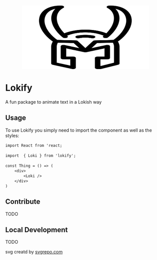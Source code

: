<p align="center">
    <img src="./loki.svg" width="400" height="200" />
</p>

# Lokify
A fun package to animate text in a Lokish way

## Usage
To use Lokify you simply need to import the component as well as the styles:

```JS
import React from 'react;

import  { Loki } from 'lokify';

const Thing = () => (
    <div>
        <Loki />
    </div>
)

```

## Contribute
TODO

## Local Development
TODO

svg creatd by [svgrepo.com]("https://www.svgrepo.com/svg/60972/loki")